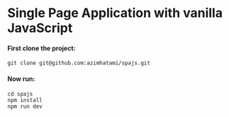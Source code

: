 # Single Page Application with vanilla JavaScript

#### First clone the project:
```
git clone git@github.com:azimhatami/spajs.git
```
#### Now run:
```
cd spajs
npm install
npm run dev
```


